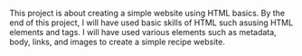 This project is about creating a simple website using HTML basics. By the end of this project, I will have used basic skills of HTML such asusing HTML elements and tags. I will have used various elements such as metadata, body, links, and images to create a simple recipe website.
